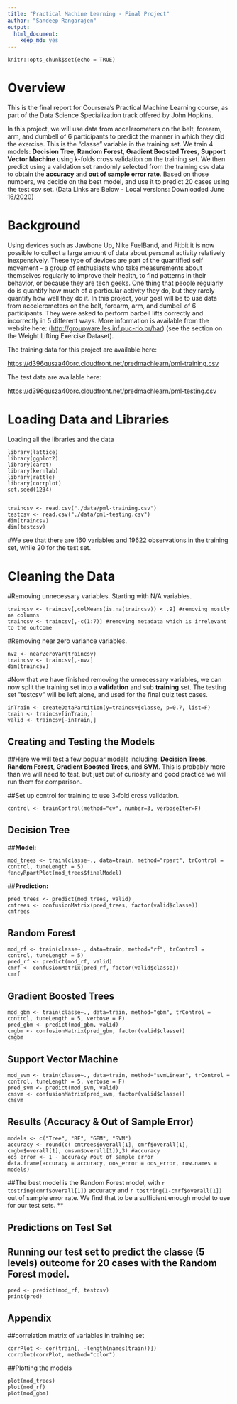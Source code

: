 ```yaml
---
title: "Practical Machine Learning - Final Project"
author: "Sandeep Rangarajen"
output:
  html_document:
    keep_md: yes
---
```


```{r setup, include=TRUE}
knitr::opts_chunk$set(echo = TRUE)
```

# Overview
This is the final report for Coursera’s Practical Machine Learning course, as part of the Data Science Specialization track offered by John Hopkins. 
  
In this project, we will use data from accelerometers on the belt, forearm, arm, and dumbell of 6 participants to predict the manner in which they did the exercise. This is the “classe” variable in the training set. We train 4 models: **Decision Tree**, **Random Forest**, **Gradient Boosted Trees**, **Support Vector Machine** using k-folds cross validation on the training set. We then predict using a validation set randomly selected from the training csv data to obtain the **accuracy** and **out of sample error rate**. Based on those numbers, we decide on the best model, and use it to predict 20 cases using the test csv set. (Data Links are Below - Local versions: Downloaded June 16/2020) 


# Background
Using devices such as Jawbone Up, Nike FuelBand, and Fitbit it is now possible to collect a large amount of data about personal activity relatively inexpensively. These type of devices are part of the quantified self movement - a group of enthusiasts who take measurements about themselves regularly to improve their health, to find patterns in their behavior, or because they are tech geeks. One thing that people regularly do is quantify how much of a particular activity they do, but they rarely quantify how well they do it. In this project, your goal will be to use data from accelerometers on the belt, forearm, arm, and dumbell of 6 participants. They were asked to perform barbell lifts correctly and incorrectly in 5 different ways. More information is available from the website here: (http://groupware.les.inf.puc-rio.br/har) (see the section on the Weight Lifting Exercise Dataset).

The training data for this project are available here:

https://d396qusza40orc.cloudfront.net/predmachlearn/pml-training.csv

The test data are available here:

https://d396qusza40orc.cloudfront.net/predmachlearn/pml-testing.csv


# Loading Data and Libraries
Loading all the libraries and the data
```{r cache=TRUE}
library(lattice)
library(ggplot2)
library(caret)
library(kernlab)
library(rattle)
library(corrplot)
set.seed(1234)
```

```{r cache=TRUE}

traincsv <- read.csv("./data/pml-training.csv")
testcsv <- read.csv("./data/pml-testing.csv")
dim(traincsv)
dim(testcsv)
```

#We see that there are 160 variables and 19622 observations in the training set, while 20 for the test set.


# Cleaning the Data

#Removing unnecessary variables. Starting with N/A variables.
```{r cache=TRUE}
traincsv <- traincsv[,colMeans(is.na(traincsv)) < .9] #removing mostly na columns
traincsv <- traincsv[,-c(1:7)] #removing metadata which is irrelevant to the outcome
```

#Removing near zero variance variables.
```{r nzv}
nvz <- nearZeroVar(traincsv)
traincsv <- traincsv[,-nvz]
dim(traincsv)
```

#Now that we have finished removing the unnecessary variables, we can now split the training set into a **validation** and sub **training** set. The testing set "testcsv" will be left alone, and used for the final quiz test cases. 
```{r cache=TRUE}
inTrain <- createDataPartition(y=traincsv$classe, p=0.7, list=F)
train <- traincsv[inTrain,]
valid <- traincsv[-inTrain,]
```


## Creating and Testing the Models
##Here we will test a few popular models including: **Decision Trees**, **Random Forest**, **Gradient Boosted Trees**, and **SVM**. This is probably more than we will need to test, but just out of curiosity and good practice we will run them for comparison.

##Set up control for training to use 3-fold cross validation. 
```{r cache=TRUE}
control <- trainControl(method="cv", number=3, verboseIter=F)
```

## Decision Tree

##**Model:** 

```{r, cache=TRUE}
mod_trees <- train(classe~., data=train, method="rpart", trControl = control, tuneLength = 5)
fancyRpartPlot(mod_trees$finalModel)
```

##**Prediction:**

```{r cache=TRUE}
pred_trees <- predict(mod_trees, valid)
cmtrees <- confusionMatrix(pred_trees, factor(valid$classe))
cmtrees
```

## Random Forest

```{r, cache=TRUE}
mod_rf <- train(classe~., data=train, method="rf", trControl = control, tuneLength = 5)
pred_rf <- predict(mod_rf, valid)
cmrf <- confusionMatrix(pred_rf, factor(valid$classe))
cmrf
```

## Gradient Boosted Trees

```{r, cache=TRUE}
mod_gbm <- train(classe~., data=train, method="gbm", trControl = control, tuneLength = 5, verbose = F)
pred_gbm <- predict(mod_gbm, valid)
cmgbm <- confusionMatrix(pred_gbm, factor(valid$classe))
cmgbm
```

## Support Vector Machine

```{r, cache=TRUE}
mod_svm <- train(classe~., data=train, method="svmLinear", trControl = control, tuneLength = 5, verbose = F)
pred_svm <- predict(mod_svm, valid)
cmsvm <- confusionMatrix(pred_svm, factor(valid$classe))
cmsvm
```

## Results (Accuracy & Out of Sample Error)

```{r, echo=TRUE}
models <- c("Tree", "RF", "GBM", "SVM")
accuracy <- round(c( cmtrees$overall[1], cmrf$overall[1], cmgbm$overall[1], cmsvm$overall[1]),3) #accuracy
oos_error <- 1 - accuracy #out of sample error
data.frame(accuracy = accuracy, oos_error = oos_error, row.names = models)
```

##The best model is the Random Forest model, with `r tostring(cmrf$overall[1])` accuracy and `r tostring(1-cmrf$overall[1])` out of sample error rate. We find that to be a sufficient enough model to use for our test sets. ** 


## Predictions on Test Set

## Running our test set to predict the classe (5 levels) outcome for 20 cases with the **Random Forest** model.
```{r cache=TRUE}
pred <- predict(mod_rf, testcsv)
print(pred)
```


## Appendix

##correlation matrix of variables in training set
```{r, echo=TRUE}
corrPlot <- cor(train[, -length(names(train))])
corrplot(corrPlot, method="color")
```

##Plotting the models
```{r, echo=TRUE}
plot(mod_trees)
plot(mod_rf)
plot(mod_gbm)
```
